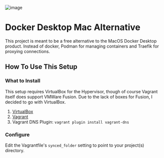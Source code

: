 ![image](https://user-images.githubusercontent.com/474507/147181448-0e803fbe-325b-46ec-92fc-9835798d0f4b.png)

# Docker Desktop Mac Alternative
This project is meant to be a free alternative to the MacOS Docker Desktop product. Instead of docker, Podman for managing containers and Traefik for proxying connections.

## How To Use This Setup
### What to Install
This setup requires VirtualBox for the Hypervisor, though of course Vagrant itself does support VMWare Fusion. Due to the lack of boxes for Fusion, I decided to go with VirtualBox.
1. [VirtualBox](https://www.virtualbox.org/wiki/Downloads)
2. [Vagrant](https://www.vagrantup.com/downloads)
3. Vagrant DNS Plugin: `vagrant plugin install vagrant-dns`
### Configure
Edit the Vagrantfile's `synced_folder` setting to point to your project(s) directory.
